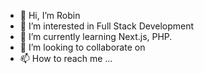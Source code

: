 - 👋 Hi, I’m Robin
- 👀 I’m interested in Full Stack Development
- 🌱 I’m currently learning Next.js, PHP.
- 💞️ I’m looking to collaborate on 
- 📫 How to reach me ...

<!---
Seventoor/Seventoor is a ✨ special ✨ repository because its `README.md` (this file) appears on your GitHub profile.
You can click the Preview link to take a look at your changes.
--->
